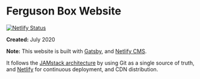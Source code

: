 # Ferguson Box Website

[![Netlify Status](https://api.netlify.com/api/v1/badges/d86bc0b0-11d7-4512-a4a2-76ff0226d9e6/deploy-status)](https://app.netlify.com/sites/ferguson-box/deploys)

**Created:** July 2020

**Note:** This website is built with [Gatsby](https://www.gatsbyjs.org/), and [Netlify CMS](https://www.netlifycms.org).

It follows the [JAMstack architecture](https://jamstack.org) by using Git as a single source of truth, and [Netlify](https://www.netlify.com) for continuous deployment, and CDN distribution.
